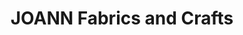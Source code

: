---
title: "JOANN Fabrics and Crafts"
url: /centerpointe-mall/joann-fabrics-and-crafts/
shop: craft
---